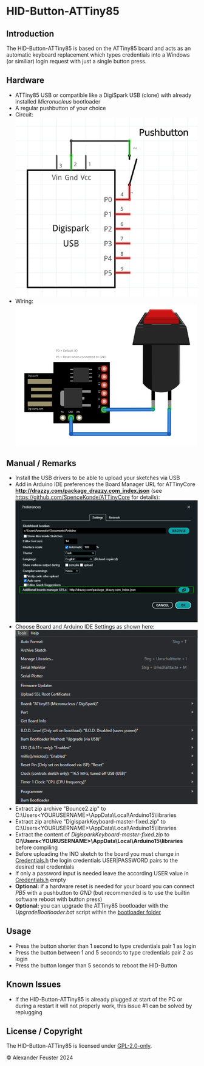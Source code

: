 # HID-Button-ATTiny85

## Introduction
The HID-Button-ATTiny85 is based on the ATTiny85 board and acts as an automatic keyboard replacement which types credentials into a Windows (or similiar) login request with just a single button press.

## Hardware
- ATTiny85 USB or compatible like a DigiSpark USB (clone) with already installed _Micronucleus_ bootloader
- A regular pushbutton of your choice
- Circuit:<br> ![Circuit](./../HID-Button-ATTiny85/docs/Circuit.png)
- Wiring:<br> ![Wiring](./../HID-Button-ATTiny85/docs/Wiring.png)

## Manual / Remarks
- Install the USB drivers to be able to upload your sketches via USB
- Add in Arduino IDE preferences the Board Manager URL for ATTinyCore __http://drazzy.com/package_drazzy.com_index.json__ (see https://github.com/SpenceKonde/ATTinyCore for details):<br> ![Boardmanager-URL](./../HID-Button-ATTiny85/docs/Boardmanager-URL.png)
- Choose Board and Arduino IDE Settings as shown here:<br> ![Arduino IDE Settings](./../HID-Button-ATTiny85/docs/Arduino_IDE_Settings.png)
- Extract zip archive "Bounce2.zip" to C:\Users\<YOURUSERNAME>\AppData\Local\Arduino15\libraries
- Extract zip archive "DigisparkKeyboard-master-fixed.zip" to C:\Users\<YOURUSERNAME>\AppData\Local\Arduino15\libraries
- Extract the content of _DigisparkKeyboard-master-fixed.zip_ to __C:\Users\<YOURUSERNAME>\AppData\Local\Arduino15\libraries__ before compiling
- Before uploading the INO sketch to the board you must change in [Credentials.h](./../HID-Button-ATTiny85/Credentials.h) the login credentials USER|PASSWORD pairs to the desired real credentials
- If only a password input is needed leave the according USER value in [Credentials.h](./../HID-Button-ATTiny85/Credentials.h) empty
- __Optional:__ if a hardware reset is needed for your board you can connect _PB5_ with a pushbutton to _GND_ (but recommended is to use the builtin software reboot with button press)
- __Optional:__ you can upgrade the ATTiny85 bootloader with the _UpgradeBootloader.bat_ script within the [bootloader folder](./../HID-Button-ATTiny85/bootloader/)

## Usage
- Press the button shorter than 1 second to type credentials pair 1 as login
- Press the button between 1 and 5 seconds to type credentials pair 2 as login
- Press the button longer than 5 seconds to reboot the HID-Button

## Known Issues
- If the HID-Button-ATTiny85 is already plugged at start of the PC or during a restart it will not properly work, this issue #1 can be solved by replugging

## License / Copyright
The HID-Button-ATTiny85 is licensed under [GPL-2.0-only](./../HID-Button-ATTiny85/LICENSE).

© Alexander Feuster 2024

